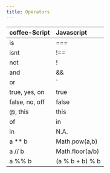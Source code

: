 ```yaml
---
title: Operators
---
```



| coffee-Script  | Javascript      |
|:---------------|:----------------|
| is             | ===             |
| isnt           | !==             |
| not            | !               |
| and            | &&              |
| or             | `||`            |
| true, yes, on  | true            |
| false, no, off | false           |
| @, this        | this            |
| of             | in              |
| in             | N.A.            |
| a ** b         | Math.pow(a,b)   |
| a // b         | Math.floor(a/b) |
| a %% b         | (a % b + b) % b |
